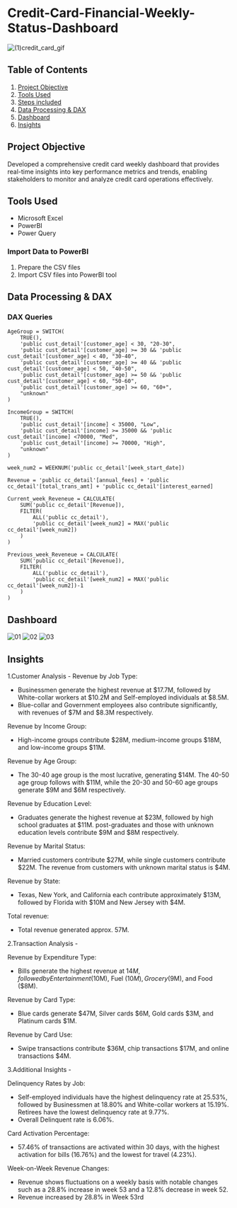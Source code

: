 # Credit-Card-Financial-Weekly-Status-Dashboard

  ![(1)credit_card_gif](https://github.com/user-attachments/assets/a72b016d-0df0-4bfd-b821-d09e9b37bbfb)

## Table of Contents
1. [Project Objective](#project-objective)
2. [Tools Used](#tools-used)
3. [Steps included](#steps-included)
4. [Data Processing & DAX](#data-processing--dax)
5. [Dashboard](#dashboard)
6. [Insights](#dashboard)


## Project Objective
Developed a comprehensive credit card weekly dashboard that provides real-time insights into key performance metrics and trends, enabling stakeholders to monitor and analyze credit card operations effectively.


## Tools Used 
- Microsoft Excel
- PowerBI
- Power Query


### Import Data to PowerBI 
1. Prepare the CSV files
3. Import CSV files into PowerBI tool


## Data Processing & DAX
### DAX Queries

```dax
AgeGroup = SWITCH(
    TRUE(),
    'public cust_detail'[customer_age] < 30, "20-30",
    'public cust_detail'[customer_age] >= 30 && 'public cust_detail'[customer_age] < 40, "30-40",
    'public cust_detail'[customer_age] >= 40 && 'public cust_detail'[customer_age] < 50, "40-50",
    'public cust_detail'[customer_age] >= 50 && 'public cust_detail'[customer_age] < 60, "50-60",
    'public cust_detail'[customer_age] >= 60, "60+",
    "unknown"
)

IncomeGroup = SWITCH(
    TRUE(),
    'public cust_detail'[income] < 35000, "Low",
    'public cust_detail'[income] >= 35000 && 'public cust_detail'[income] <70000, "Med",
    'public cust_detail'[income] >= 70000, "High",
    "unknown"
)

week_num2 = WEEKNUM('public cc_detail'[week_start_date])

Revenue = 'public cc_detail'[annual_fees] + 'public cc_detail'[total_trans_amt] + 'public cc_detail'[interest_earned]

Current_week_Reveneue = CALCULATE(
    SUM('public cc_detail'[Revenue]),
    FILTER(
        ALL('public cc_detail'),
        'public cc_detail'[week_num2] = MAX('public cc_detail'[week_num2])
    )
)

Previous_week_Reveneue = CALCULATE(
    SUM('public cc_detail'[Revenue]),
    FILTER(
        ALL('public cc_detail'),
        'public cc_detail'[week_num2] = MAX('public cc_detail'[week_num2])-1
    )
)
```

## Dashboard

![01](https://github.com/user-attachments/assets/6214f146-fbc3-4173-ac30-e416bff1152b)
![02](https://github.com/user-attachments/assets/8872fd40-8b1e-40f9-9715-3c33496ed243)
![03](https://github.com/user-attachments/assets/294a6fe8-3a2e-4c52-90f2-1ca7314eff94)
## Insights 

1.Customer Analysis -
Revenue by Job Type:
- Businessmen generate the highest revenue at $17.7M, followed by White-collar workers at $10.2M and Self-employed individuals at $8.5M.
- Blue-collar and Government employees also contribute significantly, with revenues of $7M and $8.3M respectively.

Revenue by Income Group:
- High-income groups contribute $28M, medium-income groups $18M, and low-income groups $11M.

Revenue by Age Group:
- The 30-40 age group is the most lucrative, generating $14M. The 40-50 age group follows with $11M, while the 20-30 and 50-60 age groups generate $9M and $6M respectively.

Revenue by Education Level:
- Graduates generate the highest revenue at $23M, followed by high school graduates at $11M. post-graduates and those with unknown education levels contribute $9M and $8M respectively.

Revenue by Marital Status:
- Married customers contribute $27M, while single customers contribute $22M. The revenue from customers with unknown marital status is $4M.

Revenue by State:
- Texas, New York, and California each contribute approximately $13M, followed by Florida with $10M and New Jersey with $4M.

Total revenue:
- Total revenue generated approx. 57M.

2.Transaction Analysis -

Revenue by Expenditure Type:
- Bills generate the highest revenue at $14M, followed by Entertainment ($10M), Fuel ($10M), Grocery ($9M), and Food ($8M).

Revenue by Card Type:
- Blue cards generate $47M, Silver cards $6M, Gold cards $3M, and Platinum cards $1M.

Revenue by Card Use:
- Swipe transactions contribute $36M, chip transactions $17M, and online transactions $4M.

3.Additional Insights -

Delinquency Rates by Job:
- Self-employed individuals have the highest delinquency rate at 25.53%, followed by Businessmen at 18.80% and White-collar workers at 15.19%. Retirees have the 
  lowest delinquency rate at 9.77%.
- Overall Delinquent rate is 6.06%.

Card Activation Percentage:
- 57.46% of transactions are activated within 30 days, with the highest activation for bills (16.76%) and the lowest for travel (4.23%).

Week-on-Week Revenue Changes:
- Revenue shows fluctuations on a weekly basis with notable changes such as a 28.8% increase in week 53 and a 12.8% decrease in week 52.
- Revenue increased by 28.8% in Week 53rd






















